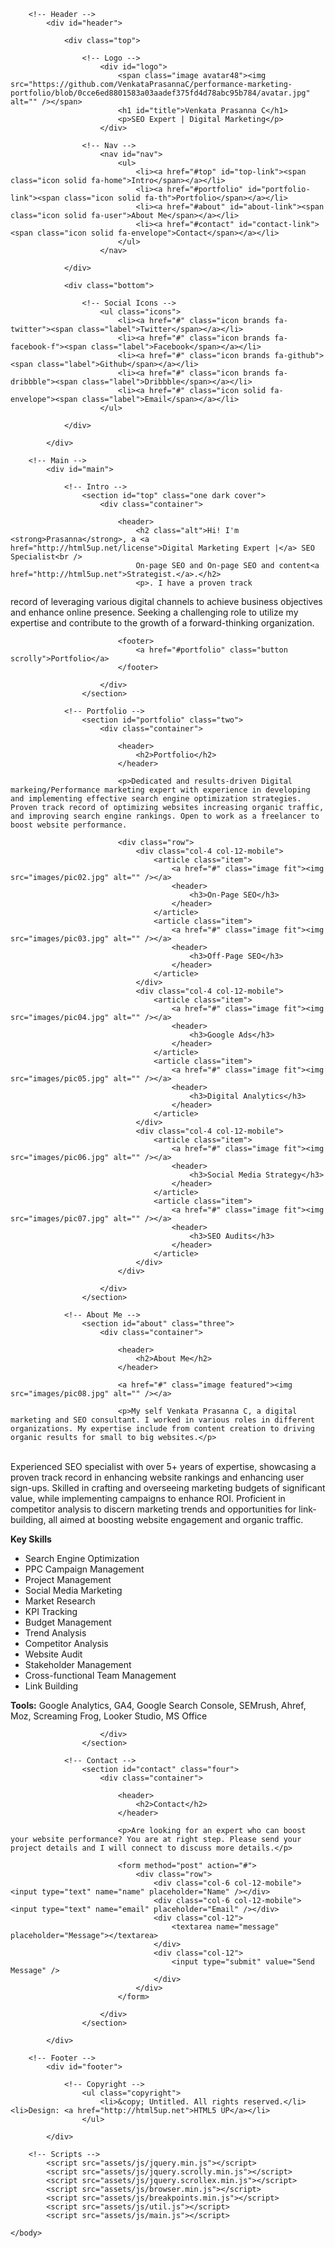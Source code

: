 <!DOCTYPE HTML>
<!--
	Prologue by HTML5 UP
	html5up.net | @ajlkn
	Free for personal and commercial use under the CCA 3.0 license (html5up.net/license)
-->
<html>
	<head>
		<title>Prologue by HTML5 UP</title>
		<meta charset="utf-8" />
		<meta name="viewport" content="width=device-width, initial-scale=1, user-scalable=no" />
		<link rel="stylesheet" href="assets/css/main.css" />
	</head>
	<body class="is-preload">

		<!-- Header -->
			<div id="header">

				<div class="top">

					<!-- Logo -->
						<div id="logo">
							<span class="image avatar48"><img src="https://github.com/VenkataPrasannaC/performance-marketing-portfolio/blob/0cce6ed8801583a03aadef375fd4d78abc95b784/avatar.jpg" alt="" /></span>
							<h1 id="title">Venkata Prasanna C</h1>
							<p>SEO Expert | Digital Marketing</p>
						</div>

					<!-- Nav -->
						<nav id="nav">
							<ul>
								<li><a href="#top" id="top-link"><span class="icon solid fa-home">Intro</span></a></li>
								<li><a href="#portfolio" id="portfolio-link"><span class="icon solid fa-th">Portfolio</span></a></li>
								<li><a href="#about" id="about-link"><span class="icon solid fa-user">About Me</span></a></li>
								<li><a href="#contact" id="contact-link"><span class="icon solid fa-envelope">Contact</span></a></li>
							</ul>
						</nav>

				</div>

				<div class="bottom">

					<!-- Social Icons -->
						<ul class="icons">
							<li><a href="#" class="icon brands fa-twitter"><span class="label">Twitter</span></a></li>
							<li><a href="#" class="icon brands fa-facebook-f"><span class="label">Facebook</span></a></li>
							<li><a href="#" class="icon brands fa-github"><span class="label">Github</span></a></li>
							<li><a href="#" class="icon brands fa-dribbble"><span class="label">Dribbble</span></a></li>
							<li><a href="#" class="icon solid fa-envelope"><span class="label">Email</span></a></li>
						</ul>

				</div>

			</div>

		<!-- Main -->
			<div id="main">

				<!-- Intro -->
					<section id="top" class="one dark cover">
						<div class="container">

							<header>
								<h2 class="alt">Hi! I'm <strong>Prasanna</strong>, a <a href="http://html5up.net/license">Digital Marketing Expert |</a> SEO Specialist<br />
								On-page SEO and On-page SEO and content<a href="http://html5up.net">Strategist.</a>.</h2>
								<p>. I have a proven track
record of leveraging various digital channels to achieve business
objectives and enhance online presence. Seeking a challenging role to
utilize my expertise and contribute to the growth of a forward-thinking
organization.
</p>
							</header>

							<footer>
								<a href="#portfolio" class="button scrolly">Portfolio</a>
							</footer>

						</div>
					</section>

				<!-- Portfolio -->
					<section id="portfolio" class="two">
						<div class="container">

							<header>
								<h2>Portfolio</h2>
							</header>

							<p>Dedicated and results-driven Digital markeing/Performance marketing expert with experience in developing and implementing effective search engine optimization strategies. Proven track record of optimizing websites increasing organic traffic, and improving search engine rankings. Open to work as a freelancer to boost website performance.

</p>

							<div class="row">
								<div class="col-4 col-12-mobile">
									<article class="item">
										<a href="#" class="image fit"><img src="images/pic02.jpg" alt="" /></a>
										<header>
											<h3>On-Page SEO</h3>
										</header>
									</article>
									<article class="item">
										<a href="#" class="image fit"><img src="images/pic03.jpg" alt="" /></a>
										<header>
											<h3>Off-Page SEO</h3>
										</header>
									</article>
								</div>
								<div class="col-4 col-12-mobile">
									<article class="item">
										<a href="#" class="image fit"><img src="images/pic04.jpg" alt="" /></a>
										<header>
											<h3>Google Ads</h3>
										</header>
									</article>
									<article class="item">
										<a href="#" class="image fit"><img src="images/pic05.jpg" alt="" /></a>
										<header>
											<h3>Digital Analytics</h3>
										</header>
									</article>
								</div>
								<div class="col-4 col-12-mobile">
									<article class="item">
										<a href="#" class="image fit"><img src="images/pic06.jpg" alt="" /></a>
										<header>
											<h3>Social Media Strategy</h3>
										</header>
									</article>
									<article class="item">
										<a href="#" class="image fit"><img src="images/pic07.jpg" alt="" /></a>
										<header>
											<h3>SEO Audits</h3>
										</header>
									</article>
								</div>
							</div>

						</div>
					</section>

				<!-- About Me -->
					<section id="about" class="three">
						<div class="container">

							<header>
								<h2>About Me</h2>
							</header>

							<a href="#" class="image featured"><img src="images/pic08.jpg" alt="" /></a>

							<p>My self Venkata Prasanna C, a digital marketing and SEO consultant. I worked in various roles in different organizations. My expertise include from content creation to driving organic results for small to big websites.</p>
<p><br />Experienced SEO specialist with over 5+ years of expertise, showcasing a proven track record in enhancing website rankings and enhancing user sign-ups. Skilled in crafting and overseeing marketing budgets of significant value, while implementing campaigns to enhance ROI. Proficient in competitor analysis to discern marketing trends and opportunities for link-building, all aimed at boosting website engagement and organic traffic.</p>
<p><strong>Key Skills</strong></p>
<ul>
<li>Search Engine Optimization</li>
<li>PPC Campaign Management</li>
<li>Project Management</li>
<li>Social Media Marketing</li>
<li>Market Research</li>
<li>KPI Tracking</li>
<li>Budget Management</li>
<li>Trend Analysis</li>
<li>Competitor Analysis</li>
<li>Website Audit</li>
<li>Stakeholder Management</li>
<li>Cross-functional Team Management</li>
<li>Link Building</li>
</ul>
<p><strong>Tools:</strong> Google Analytics, GA4, Google Search Console, SEMrush, Ahref, Moz, Screaming Frog, Looker Studio, MS Office</p>

						</div>
					</section>

				<!-- Contact -->
					<section id="contact" class="four">
						<div class="container">

							<header>
								<h2>Contact</h2>
							</header>

							<p>Are looking for an expert who can boost your website performance? You are at right step. Please send your project details and I will connect to discuss more details.</p>

							<form method="post" action="#">
								<div class="row">
									<div class="col-6 col-12-mobile"><input type="text" name="name" placeholder="Name" /></div>
									<div class="col-6 col-12-mobile"><input type="text" name="email" placeholder="Email" /></div>
									<div class="col-12">
										<textarea name="message" placeholder="Message"></textarea>
									</div>
									<div class="col-12">
										<input type="submit" value="Send Message" />
									</div>
								</div>
							</form>

						</div>
					</section>

			</div>

		<!-- Footer -->
			<div id="footer">

				<!-- Copyright -->
					<ul class="copyright">
						<li>&copy; Untitled. All rights reserved.</li><li>Design: <a href="http://html5up.net">HTML5 UP</a></li>
					</ul>

			</div>

		<!-- Scripts -->
			<script src="assets/js/jquery.min.js"></script>
			<script src="assets/js/jquery.scrolly.min.js"></script>
			<script src="assets/js/jquery.scrollex.min.js"></script>
			<script src="assets/js/browser.min.js"></script>
			<script src="assets/js/breakpoints.min.js"></script>
			<script src="assets/js/util.js"></script>
			<script src="assets/js/main.js"></script>

	</body>
</html>

